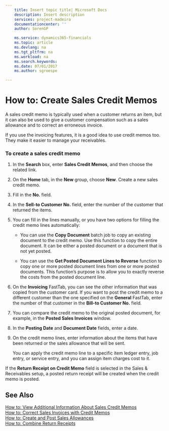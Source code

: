 ```yaml
---
    title: Insert topic title| Microsoft Docs
    description: Insert description
    services: project-madeira
    documentationcenter: ''
    author: SorenGP

    ms.service: dynamics365-financials
    ms.topic: article
    ms.devlang: na
    ms.tgt_pltfrm: na
    ms.workload: na
    ms.search.keywords:
    ms.date: 07/01/2017
    ms.author: sgroespe

---
```

# How to: Create Sales Credit Memos
A sales credit memo is typically used when a customer returns an item, but it can also be used to give a customer compensation such as a sales allowance and to correct an erroneous invoice.  
  
 If you use the invoicing features, it is a good idea to use credit memos too. They make it easier to manage your receivables.  
  
### To create a sales credit memo  
  
1.  In the **Search** box, enter **Sales Credit Memos**, and then choose the related link.  
  
2.  On the **Home** tab, in the **New** group, choose **New**. Create a new sales credit memo.  
  
3.  Fill in the **No.** field.  
  
4.  In the **Sell-to Customer No.** field, enter the number of the customer that returned the items.  
  
5.  You can fill in the lines manually, or you have two options for filling the credit memo lines automatically:  
  
    -   You can use the  **Copy Document** batch job to copy an existing document to the credit memo. Use this function to copy the entire document. It can be either a posted document or a document that is not yet posted.  
  
    -   You can use the **Get Posted Document Lines to Reverse** function to copy one or more posted document lines from one or more posted documents. This function’s purpose is to allow you to exactly reverse the costs from the posted document line.  
  
6.  On the **Invoicing** FastTab, you can see the other information that was copied from the customer card. If you want to post the credit memo to a different customer than the one specified on the **General** FastTab, enter the number of that customer in the **Bill-to Customer No.** field.  
  
7.  You can compare the credit memo to the original posted document, for example, in the **Posted Sales Invoices** window.  
  
8.  In the **Posting Date** and **Document Date** fields, enter a date.  
  
9. On the credit memo lines, enter information about the items that have been returned or the sales allowance that will be sent.  
  
     You can apply the credit memo line to a specific item ledger entry, job entry, or service entry, and you can assign item charges cost to it.  
  
 If the **Return Receipt on Credit Memo** field is selected in the Sales & Receivables setup, a posted return receipt will be created when the credit memo is posted.  
  
## See Also  
 [How to: View Additional Information About Sales Credit Memos](../how-to-view-additional-information-about-sales-credit-memos.md)   
 [How to: Correct Sales Invoices with Credit Memos](../how-to-correct-sales-invoices-with-credit-memos.md)   
 [How to: Create and Post Sales Allowances](../how-to-create-and-post-sales-allowances.md)   
 [How to: Combine Return Receipts](../how-to-combine-return-receipts.md)